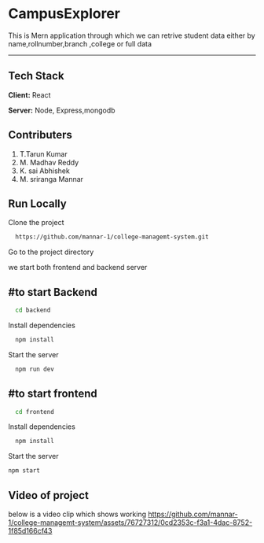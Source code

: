 
# CampusExplorer

This is Mern application through which we can retrive
student data either by name,rollnumber,branch ,college or full data

---------------------------------------------------------


## Tech Stack

**Client:** React

**Server:** Node, Express,mongodb


## Contributers
1.   T.Tarun Kumar
2.   M. Madhav Reddy
3.   K. sai Abhishek
4.   M. sriranga Mannar

## Run Locally

Clone the project

```bash
  https://github.com/mannar-1/college-managemt-system.git
```

Go to the project directory

we start both frontend and backend server

#to start Backend
--------------------------------------------
```bash
  cd backend
```

Install dependencies

```bash
  npm install
```

Start the server

```bash
  npm run dev
```
#to start frontend
--------------------------------------------
```bash
  cd frontend
```

Install dependencies

```bash
  npm install
```

Start the server

```bash
npm start
```

## Video of project

below is a video clip which shows working
https://github.com/mannar-1/college-managemt-system/assets/76727312/0cd2353c-f3a1-4dac-8752-1f85d166cf43

